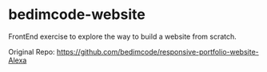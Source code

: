 # bedimcode-website

FrontEnd exercise to explore the way to build a website from scratch.

Original Repo: https://github.com/bedimcode/responsive-portfolio-website-Alexa
